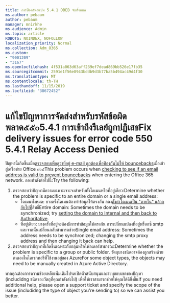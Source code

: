 ```yaml
---
title: การป้องกันสแปม 5.4.1 DBEB จับทั้งหมด
ms.author: pebaum
author: pebaum
manager: mnirkhe
ms.audience: Admin
ms.topic: article
ROBOTS: NOINDEX, NOFOLLOW
localization_priority: Normal
ms.collection: Adm_O365
ms.custom:
- "9001209"
- "3167"
ms.openlocfilehash: 4f531a063d63aff239ef7dead869bb526e17fb35
ms.sourcegitcommit: 2591e1f56e8943bddb9d3b77ba5b494ac49d4f30
ms.translationtype: MT
ms.contentlocale: th-TH
ms.lasthandoff: 11/15/2019
ms.locfileid: "38672452"
---
```

# <a name="fix-delivery-issues-for-error-code-550-541-relay-access-denied"></a><span data-ttu-id="4fd2d-102">แก้ไขปัญหาการจัดส่งสำหรับรหัสข้อผิดพลาด๕๕๐5.4.1 การเข้าถึงรีเลย์ถูกปฏิเสธ</span><span class="sxs-lookup"><span data-stu-id="4fd2d-102">Fix delivery issues for error code 550 5.4.1 Relay Access Denied</span></span>

<span data-ttu-id="4fd2d-103">ปัญหานี้เกิดขึ้นเมื่อ[ตรวจสอบเพื่อดูว่าที่อยู่ e-mail ถูกต้องเพื่อป้องกันไม่ให้ bouncebacks](https://docs.microsoft.com/exchange/mail-flow-best-practices/use-directory-based-edge-blocking)เมื่อเข้าสู่เครือข่าย Office ๓๖๕</span><span class="sxs-lookup"><span data-stu-id="4fd2d-103">This problem occurs when [checking to see if an email address is valid to prevent bouncebacks](https://docs.microsoft.com/exchange/mail-flow-best-practices/use-directory-based-edge-blocking) when entering the Office 365 network.</span></span> <span data-ttu-id="4fd2d-104">ลองทำดังต่อไปนี้:</span><span class="sxs-lookup"><span data-stu-id="4fd2d-104">Try the following:</span></span>

1. <span data-ttu-id="4fd2d-105">ตรวจสอบว่าปัญหามีความเฉพาะเจาะจงสำหรับทั้งโดเมนหรือที่อยู่เดียว:</span><span class="sxs-lookup"><span data-stu-id="4fd2d-105">Determine whether the problem is specific to an entire domain or a single email address:</span></span>
    - <span data-ttu-id="4fd2d-106">โดเมนทั้งหมด: บางครั้งโดเมนต้องทำข้อมูลให้ตรงกัน ลอง[ตั้งค่าโดเมนเป็น "ภายใน" แล้วกลับไปที่](https://docs.microsoft.com/exchange/mail-flow-best-practices/manage-accepted-domains/manage-accepted-domains)สิทธิ์</span><span class="sxs-lookup"><span data-stu-id="4fd2d-106">Entire domain: Sometimes the domain needs to be synchronized; try [setting the domain to Internal and then back to Authoritative](https://docs.microsoft.com/exchange/mail-flow-best-practices/manage-accepted-domains/manage-accepted-domains).</span></span>
    - <span data-ttu-id="4fd2d-107">ที่อยู่เดียว: บางครั้งที่อยู่จะต้องมีการทำข้อมูลให้ตรงกัน การเปลี่ยนแปลงที่อยู่พร็อกซี smtp และจากนั้นเปลี่ยนกลับสามารถช่วย</span><span class="sxs-lookup"><span data-stu-id="4fd2d-107">Single email address: Sometimes the address needs to be synchronized; changing the smtp proxy address and then changing it back can help.</span></span>
2. <span data-ttu-id="4fd2d-108">ตรวจสอบว่าปัญหาที่เกิดขึ้นเฉพาะกับกลุ่มหรือโฟลเดอร์สาธารณะ</span><span class="sxs-lookup"><span data-stu-id="4fd2d-108">Determine whether the problem is specific to a group or public folder.</span></span> <span data-ttu-id="4fd2d-109">วัตถุบางชนิดอาจต้องถูกสร้างด้วยตนเองในไดเรกทอรีที่ใช้งานอยู่ของ Azure</span><span class="sxs-lookup"><span data-stu-id="4fd2d-109">For some object types, the objects may need to be manually created in Azure Active Directory.</span></span>

<span data-ttu-id="4fd2d-110">หากคุณต้องการความช่วยเหลือเพิ่มเติมโปรดเปิดตั๋วสนับสนุนและระบุขอบเขตของปัญหา (includidng ชนิดของวัตถุที่คุณกำลังส่งไป) เพื่อให้เราสามารถช่วยให้คุณได้ดียิ่งขึ้น</span><span class="sxs-lookup"><span data-stu-id="4fd2d-110">If you need additional help, please open a support ticket and specify the scope of the issue (includidng the type of object you're sending to) so we can assist you better.</span></span>